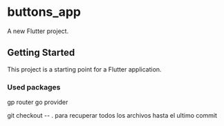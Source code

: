 # buttons_app

A new Flutter project.

## Getting Started

This project is a starting point for a Flutter application.

### Used packages
gp router
go provider 

git checkout -- . para recuperar todos los archivos hasta el ultimo commit
